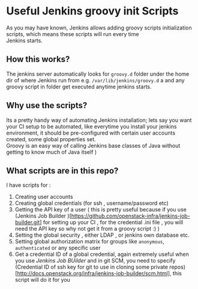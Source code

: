 # Useful Jenkins groovy init Scripts

As you may have known, Jenkins allows adding groovy scripts initialization scripts, which means these scripts will run every time  
Jenkins starts.  

## How this works?

The jenkins server automatically looks for `groovy.d` folder under the home dir of where Jenkins run from e.g. `/var/lib/jenkins/groovy.d` a
and any groovy script in folder get executed anytime jenkins starts. 

## Why use the scripts?

Its a pretty handy way of automating Jenkins installation; lets say you want your CI setup to be automated, like everytime you 
install your jenkins environment, it should be pre-configured with certain user accounts created, some global properties set.  
Groovy is an easy way of calling Jenkins base classes of Java without getting to know much of Java itself )

## What scripts are in this repo?

I have scripts for : 
1. Creating user accounts 
2. Creating global credentials (for ssh , username/password etc)
3. Getting the API key of a user ( this is pretty useful because if you use (Jenkins Job Builder )[https://github.com/openstack-infra/jenkins-job-builder.git] for setting up
your CI , for the credential .ini file , you will need the API key so why not get it from a groovy script :) )
4. Setting the global security , either LDAP , or jenkins own database etc. 
5. Setting global authorization matrix for groups like `anonymous`, `authenticated` or any specific user 
6. Get a credential ID of a global credential, again extremely useful when you use *Jenkins Job BUilder* and in git SCM, you need 
to specify (Credential ID of ssh key for git to use in cloning some private repos)[http://docs.openstack.org/infra/jenkins-job-builder/scm.html],
this script will do it for you 
